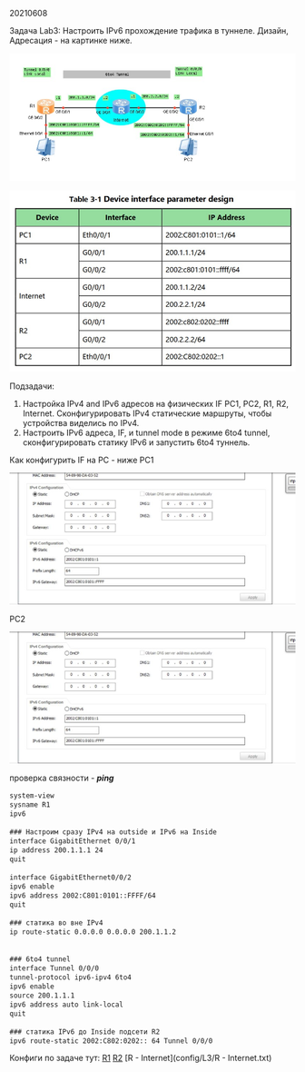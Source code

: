 20210608

Задача Lab3:
Настроить IPv6 прохождение трафика в туннеле. Дизайн, Адресация - на картинке ниже.

![](pictures/01.jpg)

![](pictures/02.jpg)

Подзадачи:
1. Настройка IPv4 and IPv6 адресов на физических IF PC1, PC2, R1, R2, Internet. Сконфигурировать IPv4 статические маршруты, чтобы устройства виделись по IPv4. 
2. Настроить IPv6 адреса, IF, и tunnel mode в режиме 6to4 tunnel, сконфигурировать статику IPv6 и запустить 6to4 туннель. 

Как конфигурить IF на PC - ниже
PC1

![](pictures/03.jpg)

PC2

![](pictures/03.jpg)

проверка связности - ___ping___

```
system-view 
sysname R1
ipv6
 
### Настроим сразу IPv4 на outside и IPv6 на Inside
interface GigabitEthernet 0/0/1
ip address 200.1.1.1 24 
quit

interface GigabitEthernet0/0/2
ipv6 enable
ipv6 address 2002:C801:0101::FFFF/64
quit

### статика во вне IPv4
ip route-static 0.0.0.0 0.0.0.0 200.1.1.2


### 6to4 tunnel
interface Tunnel 0/0/0 
tunnel-protocol ipv6-ipv4 6to4 
ipv6 enable
source 200.1.1.1
ipv6 address auto link-local
quit

### статика IPv6 до Inside подсети R2
ipv6 route-static 2002:C802:0202:: 64 Tunnel 0/0/0
```

Конфиги по задаче тут:
[R1](config/L3/R1.txt)
[R2](config/L3/R2.txt)
[R - Internet](config/L3/R - Internet.txt)
